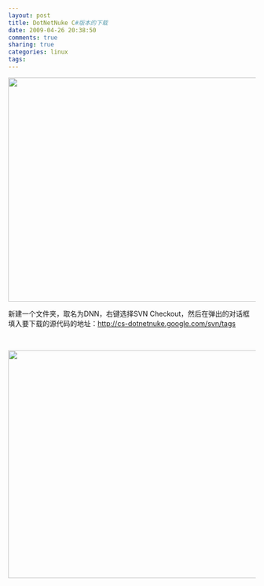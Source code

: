 ```yaml
---
layout: post
title: DotNetNuke C#版本的下载
date: 2009-04-26 20:38:50
comments: true
sharing: true
categories: linux
tags: 
---
```


<div class="wlWriterEditableSmartContent" id="scid:8747F07C-CDE8-481f-B0DF-C6CFD074BF67:2c883553-e32f-4b55-a52b-b1e2b27b795b" style="padding-right: 0px; display: inline; padding-left: 0px; float: none; padding-bottom: 0px; margin: 0px; padding-top: 0px"><a href="http://blog.cnpc.ac.cn/Blogs/image.axd?picture=WindowsLiveWriter/DotNetNukeC/06F4DC96/20090426_2024458x6.jpg" title="" rel="thumbnail"><img border="0" src="http://blog.cnpc.ac.cn/Blogs/image.axd?picture=WindowsLiveWriter/DotNetNukeC/21E83EA8/20090426_202445.png" width="580" height="455" /></a></div>  <p>新建一个文件夹，取名为DNN，右键选择SVN Checkout，然后在弹出的对话框填入要下载的源代码的地址：<a href="http://cs-dotnetnuke.google.com/svn/tags">http://cs-dotnetnuke.google.com/svn/tags</a></p>  <p>&#160;</p>  <div class="wlWriterEditableSmartContent" id="scid:8747F07C-CDE8-481f-B0DF-C6CFD074BF67:26553ba1-145e-459c-adc7-98257295ada7" style="padding-right: 0px; display: inline; padding-left: 0px; float: none; padding-bottom: 0px; margin: 0px; padding-top: 0px"><a href="http://blog.cnpc.ac.cn/Blogs/image.axd?picture=WindowsLiveWriter/DotNetNukeC/1679BD6F/20090426_2027428x6.jpg" title="" rel="thumbnail"><img border="0" src="http://blog.cnpc.ac.cn/Blogs/image.axd?picture=WindowsLiveWriter/DotNetNukeC/0EF0DEB3/20090426_202742.png" width="580" height="463" /></a></div>